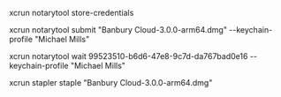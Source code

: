 xcrun notarytool store-credentials


xcrun notarytool submit "Banbury Cloud-3.0.0-arm64.dmg" --keychain-profile "Michael Mills"

xcrun notarytool wait 99523510-b6d6-47e8-9c7d-da767bad0e16 --keychain-profile "Michael Mills"


xcrun stapler staple "Banbury Cloud-3.0.0-arm64.dmg"



